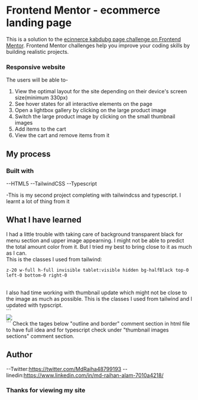# Frontend Mentor - ecommerce landing page

This is a solution to the [ecinnerce kabdubg page challenge on Frontend Mentor](https://www.frontendmentor.io/challenges/ecommerce-product-page-UPsZ9MJp6). Frontend Mentor challenges help you improve your coding skills by building realistic projects.

### Responsive website

The users will be able to-<br/>
1. View the optimal layout for the site depending on their device's screen size(minimum 330px)
2. See hover states for all interactive elements on the page
3. Open a lightbox gallery by clicking on the large product image
4. Switch the large product image by clicking on the small thumbnail images
5. Add items to the cart
6. View the cart and remove items from it

## My process

### Built with

--HTML5
--TailwindCSS
--Typescript

-This is my second project completing with tailwindcss and typescript. I learnt a lot of thing from it

## What I have learned

I had a little trouble with taking care of background transparent black for menu section and upper image appearning. I might not be able to predict the total amount color from it. But I tried my best to bring close to it as much as I can.<br>
This is the classes I used from tailwind:<br/>
```
z-20 w-full h-full invisible tablet:visible hidden bg-halfBlack top-0 left-0 bottom-0 right-0
```
<br/>
I also had time working with thumbnail update which might not be close to the image as much as possible. This is the classes I used from tailwind and I updated with typscript.<br/>
```
<div class="w-thumbnail h-full border-orange border-4 rounded-xl">
          <img id="thumbnailImg1" class="thumb hover:opacity-50 w-full h-thumbailHeight cursor-pointer opacity-50" src="images/image-product-1-thumbnail.jpg"/>
</div>
```
Check the tages below "outline and border" comment section in html file to have full idea and for typescript check under "thumbnail images sections" comment section.

## Author

--Twitter:https://twitter.com/MdRaiha48799193
--linedin:https://www.linkedin.com/in/md-raihan-alam-7010a4218/

### Thanks for viewing my site
